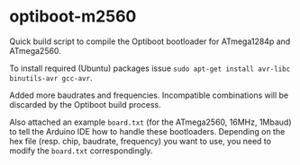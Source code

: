 # optiboot-m2560
Quick build script to compile the Optiboot bootloader for ATmega1284p and ATmega2560.

To install required (Ubuntu) packages issue `sudo apt-get install avr-libc binutils-avr gcc-avr`.

Added more baudrates and frequencies. Incompatible combinations will be discarded by the Optiboot build process.

Also attached an example `board.txt` (for the ATmega2560, 16MHz, 1Mbaud) to tell the Arduino IDE how to handle these bootloaders. Depending on the hex file (resp. chip, baudrate, frequency) you want to use, you need to modify the `board.txt` correspondingly.
